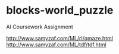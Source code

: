 # blocks-world_puzzle
AI Coursework Assignment

http://www.samyzaf.com/ML/rl/qmaze.html
http://www.samyzaf.com/ML/tdf/tdf.html